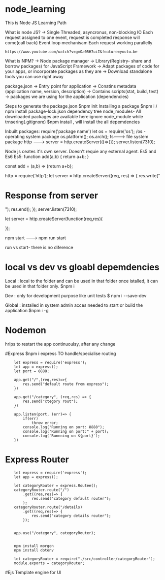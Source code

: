 # node_learning
This is Node JS Learning Path

What is node JS?
    -> Single Threaded, asyncronus, non-blocking IO 
            Each request assigned to one event, request is completed response will come(call back)
            Event loop mechanisam
            Each request working parallelly
    
    https://www.youtube.com/watch?v=gmOa05H7uiI&feature=youtu.be

What is NPM?
    -> Node package manager
    -> Library(Registry- share and borrow packages) for JavaScript Framework
    -> Adapt packages of code for your apps, or incorporate packages as they are
    -> Download standalone tools you can use right away

package.json
    -> Entry point for application
    -> Conatins metadata (application name, version, description)
    -> Contains scripts(stat, build, test)
    -> packages we are using for the application (dependencies)

Steps to generate the package.json
    $npm init 
Installing  a package
    $npm i <packagename>  / npm install <packagename>
        package-lock.json dependency tree
        node_modules- All downloaded packages are available here
                      ignore node_module while trnsering(.gitignore)
                      $npm install , will install the all depemdencies

Inbuilt packages: require('package name')
                    let os = require('os');  /os - operating system package
                    os.platform(); os.arch();
                    fs---> file system package
                    http ---> server = http.createServer(()=>{});
                                server.listen(7310);


Node js ceates it's own server. Doesn't requie any external agent.
Es5 and Es6
Es5: 
function add(a,b) {
    return a+b;
}

const add = (a,b) => {return a+b};



http = require('http');
let server = http.createServer((req, res) => {
    res.write("<h1>Response from server</h1>");
    res.end();
});
server.listen(7310);

let server = http.createServer(function(req,res){

});

npm start ---> npm run start

run vs start- there is no diference

# local vs dev vs gloabl depemdencies

Local : 
		local to the folder 
		and can be used in that folder
		once istalled, it can be used in that folder only.
			$npm i <packagename>

Dev   : only for development purpose like unit tests
			$ npm i --save-dev <packagename>
		
Global :  installed in system
		  admin acces needed 
		  to start or build the application
			$npm i -g <packagename>
# Nodemon
hrlps to restart the app continuoulsy, after any change

#Express 
		$npm i express
        TO handle/specialise routing		

		let express = require('express');
		let app = express();
		let port = 8888;
		
		app.get("/",(req,res)=>{
			res.send("default route from express");
		})
		
		app.get("/category", (req,res) => {
			res.send("ctegory rout");
		})
		
		app.listen(port, (err)=> {
			if(err)
				throw error;
			console.log("Running on port: 8888");
			console.log("Running on port:" + port);
			console.log(`Runnning on ${port}`);
		})
		
		
# Express Router
		let express = require('express');
		let app = express();
		
		let categoryRouter = express.Routee();
		categoryRouter.route("/")
			.get((rea,res)=> {
				res.send("category default router");
			);
		categoryRouter.route("/details)
			.get((req,res)=> {
				res.send("category details router");
			});
		
		
		app.use("/category", categoryRouter);
		
		
		npm install morgon
		npm install dotenv
		
		let categoryRouter = require("./src/controller/categoryRouter");
		module.exports = categoryRouter;
		
		
		
#Ejs 
		Template engine for UI















